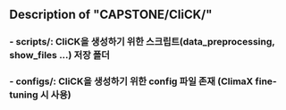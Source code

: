 ## Description of "CAPSTONE/CliCK/"

### - scripts/: CliCK을 생성하기 위한 스크립트(data_preprocessing, show_files ...) 저장 폴더
### - configs/: CliCK을 생성하기 위한 config 파일 존재 (ClimaX fine-tuning 시 사용)

